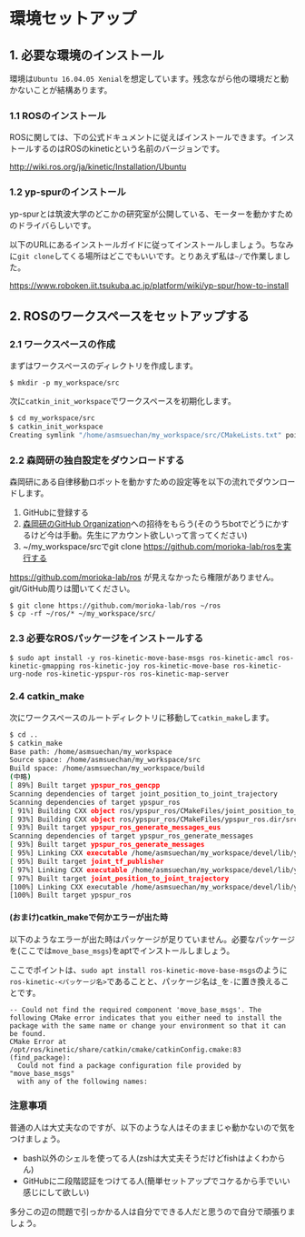 # 環境セットアップ
## 1. 必要な環境のインストール
環境は`Ubuntu 16.04.05 Xenial`を想定しています。残念ながら他の環境だと動かないことが結構あります。

### 1.1 ROSのインストール
ROSに関しては、下の公式ドキュメントに従えばインストールできます。インストールするのはROSのkineticという名前のバージョンです。

http://wiki.ros.org/ja/kinetic/Installation/Ubuntu

### 1.2 yp-spurのインストール
yp-spurとは筑波大学のどこかの研究室が公開している、モーターを動かすためのドライバらしいです。

以下のURLにあるインストールガイドに従ってインストールしましょう。ちなみに`git clone`してくる場所はどこでもいいです。とりあえず私は`~/`で作業しました。

https://www.roboken.iit.tsukuba.ac.jp/platform/wiki/yp-spur/how-to-install

## 2. ROSのワークスペースをセットアップする
### 2.1 ワークスペースの作成
まずはワークスペースのディレクトリを作成します。

```
$ mkdir -p my_workspace/src
```

次に`catkin_init_workspace`でワークスペースを初期化します。

```sh
$ cd my_workspace/src
$ catkin_init_workspace
Creating symlink "/home/asmsuechan/my_workspace/src/CMakeLists.txt" pointing to "/opt/ros/kinetic/share/catkin/cmake/toplevel.cmake"
```

### 2.2 森岡研の独自設定をダウンロードする
森岡研にある自律移動ロボットを動かすための設定等を以下の流れでダウンロードします。

1. GitHubに登録する
2. [森岡研のGitHub Organization](https://github.com/morioka-lab)への招待をもらう(そのうちbotでどうにかするけど今は手動。先生にアカウント欲しいって言ってください)
3. ~/my_workspace/srcでgit clone https://github.com/morioka-lab/rosを実行する

https://github.com/morioka-lab/ros が見えなかったら権限がありません。git/GitHub周りは聞いてください。

```
$ git clone https://github.com/morioka-lab/ros ~/ros
$ cp -rf ~/ros/* ~/my_workspace/src/
```

### 2.3 必要なROSパッケージをインストールする

```
$ sudo apt install -y ros-kinetic-move-base-msgs ros-kinetic-amcl ros-kinetic-gmapping ros-kinetic-joy ros-kinetic-move-base ros-kinetic-urg-node ros-kinetic-ypspur-ros ros-kinetic-map-server
```

### 2.4 catkin_make
次にワークスペースのルートディレクトリに移動して`catkin_make`します。

```sh
$ cd ..
$ catkin_make
Base path: /home/asmsuechan/my_workspace
Source space: /home/asmsuechan/my_workspace/src
Build space: /home/asmsuechan/my_workspace/build
(中略)
[ 89%] Built target ypspur_ros_gencpp
Scanning dependencies of target joint_position_to_joint_trajectory
Scanning dependencies of target ypspur_ros
[ 91%] Building CXX object ros/ypspur_ros/CMakeFiles/joint_position_to_joint_trajectory.dir/src/joint_position_to_joint_trajectory.cpp.o
[ 93%] Building CXX object ros/ypspur_ros/CMakeFiles/ypspur_ros.dir/src/ypspur_ros.cpp.o
[ 93%] Built target ypspur_ros_generate_messages_eus
Scanning dependencies of target ypspur_ros_generate_messages
[ 93%] Built target ypspur_ros_generate_messages
[ 95%] Linking CXX executable /home/asmsuechan/my_workspace/devel/lib/ypspur_ros/joint_tf_publisher
[ 95%] Built target joint_tf_publisher
[ 97%] Linking CXX executable /home/asmsuechan/my_workspace/devel/lib/ypspur_ros/joint_position_to_joint_trajectory
[ 97%] Built target joint_position_to_joint_trajectory
[100%] Linking CXX executable /home/asmsuechan/my_workspace/devel/lib/ypspur_ros/ypspur_ros
[100%] Built target ypspur_ros
```

#### (おまけ)catkin_makeで何かエラーが出た時
以下のようなエラーが出た時はパッケージが足りていません。必要なパッケージを(ここでは`move_base_msgs`)をaptでインストールしましょう。

ここでポイントは、`sudo apt install ros-kinetic-move-base-msgs`のように`ros-kinetic-<パッケージ名>`であることと、パッケージ名は`_`を`-`に置き換えることです。

```
-- Could not find the required component 'move_base_msgs'. The following CMake error indicates that you either need to install the package with the same name or change your environment so that it can be found.
CMake Error at /opt/ros/kinetic/share/catkin/cmake/catkinConfig.cmake:83 (find_package):
  Could not find a package configuration file provided by "move_base_msgs"
  with any of the following names:
```

### 注意事項
普通の人は大丈夫なのですが、以下のような人はそのままじゃ動かないので気をつけましょう。

* bash以外のシェルを使ってる人(zshは大丈夫そうだけどfishはよくわからん)
* GitHubに二段階認証をつけてる人(簡単セットアップでコケるから手でいい感じにして欲しい)

多分この辺の問題で引っかかる人は自分でできる人だと思うので自分で頑張りましょう。
